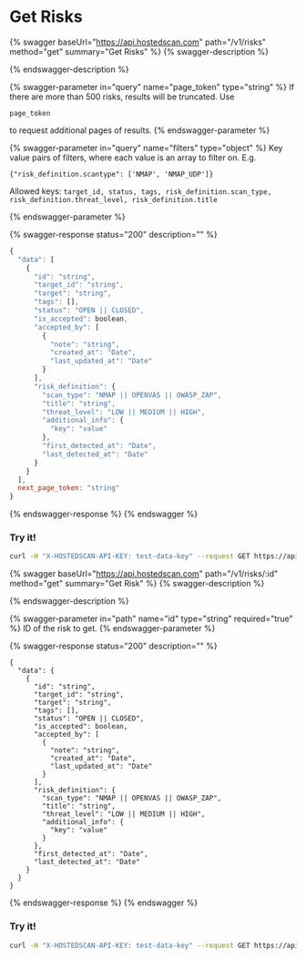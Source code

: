 # Get Risks

{% swagger baseUrl="https://api.hostedscan.com" path="/v1/risks" method="get" summary="Get Risks" %}
{% swagger-description %}

{% endswagger-description %}

{% swagger-parameter in="query" name="page_token" type="string" %}
If there are more than 500 risks, results will be truncated. Use 

`page_token`

 to request additional pages of results.
{% endswagger-parameter %}

{% swagger-parameter in="query" name="filters" type="object" %}
Key value pairs of filters, where each value is an array to filter on. E.g.



`{"risk_definition.scantype": ['NMAP', 'NMAP_UDP']}`



Allowed keys: `target_id, status, tags, risk_definition.scan_type, risk_definition.threat_level, risk_definition.title`


{% endswagger-parameter %}

{% swagger-response status="200" description="" %}
```javascript
{
  "data": [
    {
      "id": "string",
      "target_id": "string",
      "target": "string",
      "tags": [],
      "status": "OPEN || CLOSED",
      "is_accepted": boolean,
      "accepted_by": [
        {
          "note": "string",
          "created_at": "Date",
          "last_updated_at": "Date"
        }
      ],
      "risk_definition": {
        "scan_type": "NMAP || OPENVAS || OWASP_ZAP",
        "title": "string",
        "threat_level": "LOW || MEDIUM || HIGH",
        "additional_info": {
          "key": "value"
        },
        "first_detected_at": "Date",
        "last_detected_at": "Date"
      }
    }
  ],
  next_page_token: "string"
}
```
{% endswagger-response %}
{% endswagger %}

### Try it!

```bash
curl -H "X-HOSTEDSCAN-API-KEY: test-data-key" --request GET https://api.hostedscan.com/v1/risks
```

{% swagger baseUrl="https://api.hostedscan.com" path="/v1/risks/:id" method="get" summary="Get Risk" %}
{% swagger-description %}

{% endswagger-description %}

{% swagger-parameter in="path" name="id" type="string" required="true" %}
ID of the risk to get.
{% endswagger-parameter %}

{% swagger-response status="200" description="" %}
```
{
  "data": {
    {
      "id": "string",
      "target_id": "string",
      "target": "string",
      "tags": [],
      "status": "OPEN || CLOSED",
      "is_accepted": boolean,
      "accepted_by": [
        {
          "note": "string",
          "created_at": "Date",
          "last_updated_at": "Date"
        }
      ],
      "risk_definition": {
        "scan_type": "NMAP || OPENVAS || OWASP_ZAP",
        "title": "string",
        "threat_level": "LOW || MEDIUM || HIGH",
        "additional_info": {
          "key": "value"
        }
      },
      "first_detected_at": "Date",
      "last_detected_at": "Date"
    }
  }
}
```
{% endswagger-response %}
{% endswagger %}

### Try it!

```bash
curl -H "X-HOSTEDSCAN-API-KEY: test-data-key" --request GET https://api.hostedscan.com/v1/risks/12345
```
